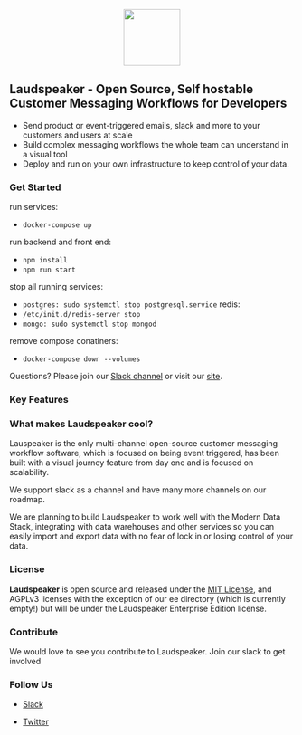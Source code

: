 <p align="center"><a  href="https://laudspeaker.com/"><img  src="https://user-images.githubusercontent.com/7728266/194206039-0faecc9d-c500-4c64-8401-dfbefe501e4a.png"  height="100"/></a></p>

## Laudspeaker - Open Source, Self hostable Customer Messaging Workflows for Developers
* Send product or event-triggered emails, slack and more to your customers and users at scale
* Build complex messaging workflows the whole team can understand in a visual tool
* Deploy and run on your own infrastructure to keep control of your data.

### Get Started

run services:
- `docker-compose up`

run backend and front end:
- `npm install`
- `npm run start`

stop all running services:
- `postgres: sudo systemctl stop postgresql.service`
redis: 
- `/etc/init.d/redis-server stop`
- `mongo: sudo systemctl stop mongod`

remove compose conatiners:
- `docker-compose down --volumes`


Questions? Please join our [Slack channel](https://laudspeakerusers.slack.com/ssb/redirect) or visit our [site](https://laudspeaker.com/).

### Key Features

### What makes Laudspeaker cool?

Lauspeaker is the only multi-channel open-source customer messaging workflow software, which is focused on being event triggered, has been built with a visual journey feature from day one and is focused on scalability.

We support slack as a channel and have many more channels on our roadmap.

We are planning to build Laudspeaker to work well with the Modern Data Stack, integrating with data warehouses and other services so you can easily import and export data with no fear of lock in or losing control of your data.

### License

**Laudspeaker** is open source and released under the [MIT License][mit_license], and AGPLv3 licenses with the exception of our ee directory (which is currently empty!) but will be under the Laudspeaker Enterprise Edition license.

### Contribute 

We would love to see you contribute to Laudspeaker. Join our slack to get involved

### Follow Us

-  [Slack][slack]

-  [Twitter][twitter]

[slack]: https://laudspeakerusers.slack.com/ssb/redirect
[twitter]: https://twitter.com/laudspeaker
[mit_license]: https://opensource.org/licenses/MIT

<!--- 
-  [Laudspeaker Blog][laudspeaker-blog]

-  [LinkedIn][linkedin]

-  [dev.to][devto]

-  [Medium][medium]

-  [YouTube][youtube]

-  [HackerNews][hackernews]

-  [Product Hunt][producthunt]
-->


<!---[devto]: https://dev.to/rudderstack
[youtube]: https://www.youtube.com/channel/UCgV-B77bV_-LOmKYHw8jvBw
[laudspeaker-blog]: https://laudspeaker.com/blog/
[hackernews]: https://news.ycombinator.com/
[producthunt]: https://www.producthunt.com/posts/laudspeaker
[agplv3_license]: https://www.gnu.org/licenses/agpl-3.0-standalone.html
[laudspeaker_ee_license]: https://www.mongodb.com/licensing/server-side-public-license

-->
